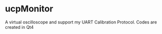 # ucpMonitor
A virtual oscilloscope and support my UART Calibration Protocol.
Codes are created in Qt4
